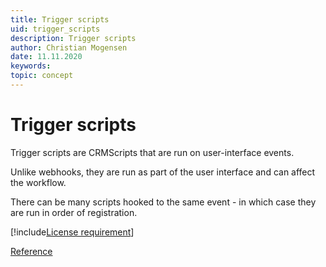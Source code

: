 ```yaml
---
title: Trigger scripts
uid: trigger_scripts
description: Trigger scripts
author: Christian Mogensen
date: 11.11.2020
keywords:
topic: concept
---
```


# Trigger scripts

Trigger scripts are CRMScripts that are run on user-interface events.

Unlike webhooks, they are run as part of the user interface and can affect the workflow.

There can be many scripts hooked to the same event - in which case they are run in order of registration.

[!include[License requirement](../../../../../common/includes/req-dev-tools.md)]

[Reference][1]

<!-- Referenced links -->
[1]: CRMScript.Event.Trigger.yml
